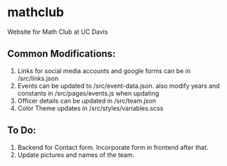 # mathclub
Website for Math Club at UC Davis

## Common Modifications:
1. Links for social media accounts and google forms can be in /src/links.json
3. Events can be updated to /src/event-data.json. also modify years and constants in /src/pages/events.js when updating
4. Officer details can be updated in /src/team.json
5. Color Theme updates in /src/styles/variables.scss

## To Do:
1. Backend for Contact form. Incorporate form in frontend after that. 
2. Update pictures and names of the team. 